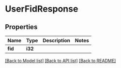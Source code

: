 # UserFidResponse

## Properties

Name | Type | Description | Notes
------------ | ------------- | ------------- | -------------
**fid** | **i32** |  | 

[[Back to Model list]](../README.md#documentation-for-models) [[Back to API list]](../README.md#documentation-for-api-endpoints) [[Back to README]](../README.md)


